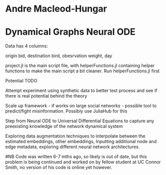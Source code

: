 # Andre Macleod-Hungar
# Dynamical Graphs Neural ODE

Data has 4 columns:

origin bid, destination bird, obesrvation weight, day


project.jl is the main script file, with helperFunctions.jl containing helper functions to make the main script a bit cleaner. Run helperFunctions.jl first

Potential TODO 

Attempt experiment using synthetic data to better test process and see if there is real potential behind the theory

Scale up framework - if works on large social networks - possible tool to predict/fight misinformation. Possibly use JuliaHub for this

Step from Neural ODE to Universal Differential Equations to capture any preexisting knowledge of the network dynamical system

Exploring data augmentation techniques to interpolate between the estimated embeddings, other embeddings, Inputting additional node and edge metadata, exploring different neural network architectures.


#NB
Code was written 6-7 mths ago, so likely is out of date, but this problem is being continued and worked on by fellow student at UC Connor Smith, no version of his code is online yet however.
